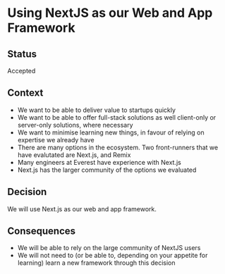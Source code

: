 # Using NextJS as our Web and App Framework

## Status
Accepted

## Context
- We want to be able to deliver value to startups quickly
- We want to be able to offer full-stack solutions as well client-only or server-only solutions, where necessary
- We want to minimise learning new things, in favour of relying on expertise we already have
- There are many options in the ecosystem. Two front-runners that we have evalutated are Next.js, and Remix
- Many engineers at Everest have experience with Next.js
- Next.js has the larger community of the options we evaluated

## Decision
We will use Next.js as our web and app framework.

## Consequences
- We will be able to rely on the large community of NextJS users
- We will not need to (or be able to, depending on your appetite for learning) learn a new framework through this decision
